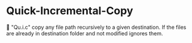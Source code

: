 # Quick-Incremental-Copy
:open_file_folder: "Qu.i.c" copy any file path recursively to a given destination. If the files are already in destination folder and not modified ignores them.
